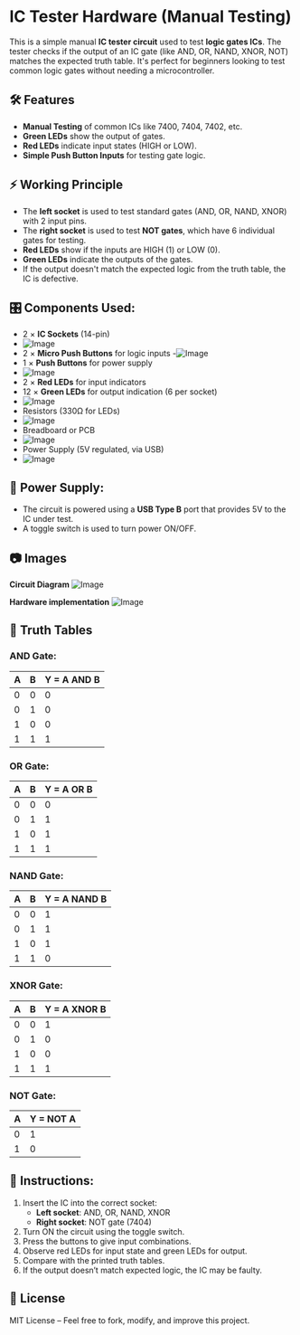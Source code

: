 # IC Tester Hardware (Manual Testing)

This is a simple manual **IC tester circuit** used to test **logic gates ICs**. The tester checks if the output of an IC gate (like AND, OR, NAND, XNOR, NOT) matches the expected truth table. It's perfect for beginners looking to test common logic gates without needing a microcontroller.

## 🛠 Features
- **Manual Testing** of common ICs like 7400, 7404, 7402, etc.
- **Green LEDs** show the output of gates.
- **Red LEDs** indicate input states (HIGH or LOW).
- **Simple Push Button Inputs** for testing gate logic.

## ⚡ Working Principle
- The **left socket** is used to test standard gates (AND, OR, NAND, XNOR) with 2 input pins.
- The **right socket** is used to test **NOT gates**, which have 6 individual gates for testing.
- **Red LEDs** show if the inputs are HIGH (1) or LOW (0).
- **Green LEDs** indicate the outputs of the gates.
- If the output doesn't match the expected logic from the truth table, the IC is defective.

## 🎛 Components Used:
- 2 × **IC Sockets** (14-pin)
- ![Image](https://github.com/user-attachments/assets/6fd0ba95-add0-45b5-9b5c-85b06c72f854)
- 2 × **Micro Push Buttons** for logic inputs
-![Image](https://github.com/user-attachments/assets/eb0090bf-5895-49fc-afba-016d8780cab0)
- 1 × **Push Buttons** for power supply
- ![Image](https://github.com/user-attachments/assets/bbe749cb-0f60-4475-b7a8-3a8cb4359b2c)
- 2 × **Red LEDs** for input indicators
- 12 × **Green LEDs** for output indication (6 per socket)
- ![Image](https://github.com/user-attachments/assets/a06df766-b71c-410c-9716-d055851a9034)
- Resistors (330Ω for LEDs)
- ![Image](https://github.com/user-attachments/assets/a1ed3bcc-5b6d-4087-9975-6ad0bc506722)
- Breadboard or PCB
- ![Image](https://github.com/user-attachments/assets/17568367-f2e7-4c10-a573-5b8e011c2f39)
- Power Supply (5V regulated, via USB)
- ![Image](https://github.com/user-attachments/assets/5ebd170e-81ea-4469-8e08-c91b2d7e8789)

## 🔌 Power Supply:
- The circuit is powered using a **USB Type B** port that provides 5V to the IC under test.
- A toggle switch is used to turn power ON/OFF.

## 📷 Images
**Circuit Diagram**
![Image](https://github.com/user-attachments/assets/f43aa86d-d323-434d-b536-8391fa28a7e4)

**Hardware implementation**
![Image](https://github.com/user-attachments/assets/a724c702-bf93-465e-a195-52a642446509)


## 📃 Truth Tables

### AND Gate:
| A | B | Y = A AND B |
|---|---|-------------|
| 0 | 0 |      0      |
| 0 | 1 |      0      |
| 1 | 0 |      0      |
| 1 | 1 |      1      |

### OR Gate:
| A | B | Y = A OR B |
|---|---|------------|
| 0 | 0 |      0     |
| 0 | 1 |      1     |
| 1 | 0 |      1     |
| 1 | 1 |      1     |

### NAND Gate:
| A | B | Y = A NAND B |
|---|---|--------------|
| 0 | 0 |      1       |
| 0 | 1 |      1       |
| 1 | 0 |      1       |
| 1 | 1 |      0       |

### XNOR Gate:
| A | B | Y = A XNOR B |
|---|---|--------------|
| 0 | 0 |      1       |
| 0 | 1 |      0       |
| 1 | 0 |      0       |
| 1 | 1 |      1       |

### NOT Gate:
| A | Y = NOT A |
|---|-----------|
| 0 |     1     |
| 1 |     0     |

## 📝 Instructions:
1. Insert the IC into the correct socket:
   - **Left socket**: AND, OR, NAND, XNOR
   - **Right socket**: NOT gate (7404)
2. Turn ON the circuit using the toggle switch.
3. Press the buttons to give input combinations.
4. Observe red LEDs for input state and green LEDs for output.
5. Compare with the printed truth tables.
6. If the output doesn’t match expected logic, the IC may be faulty.

## 📜 License
MIT License – Feel free to fork, modify, and improve this project.
